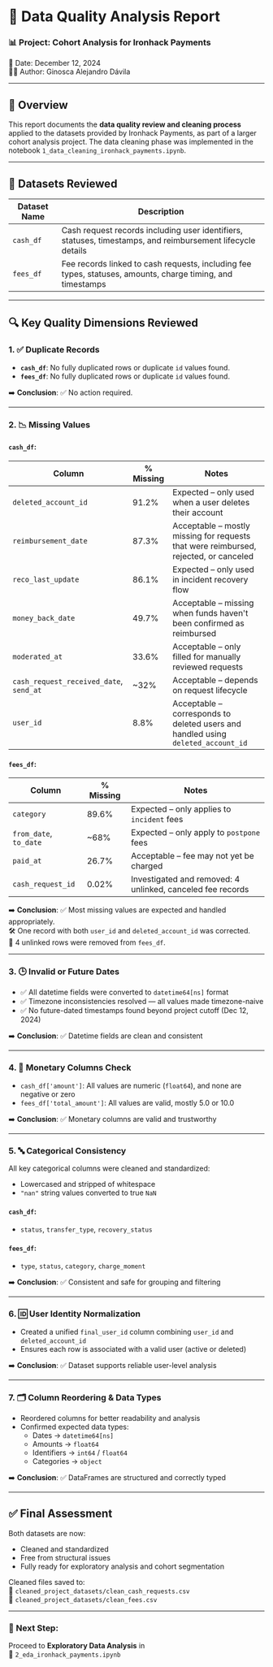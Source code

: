 
# 🧼 Data Quality Analysis Report  
### 📊 Project: Cohort Analysis for Ironhack Payments  
📅 Date: December 12, 2024  
👩‍💻 Author: Ginosca Alejandro Dávila  

---

## 📌 Overview

This report documents the **data quality review and cleaning process** applied to the datasets provided by Ironhack Payments, as part of a larger cohort analysis project. The data cleaning phase was implemented in the notebook `1_data_cleaning_ironhack_payments.ipynb`.

---

## 📂 Datasets Reviewed

| Dataset Name | Description |
|--------------|-------------|
| `cash_df`    | Cash request records including user identifiers, statuses, timestamps, and reimbursement lifecycle details |
| `fees_df`    | Fee records linked to cash requests, including fee types, statuses, amounts, charge timing, and timestamps |

---

## 🔍 Key Quality Dimensions Reviewed

### 1. ✅ **Duplicate Records**
- **`cash_df`**: No fully duplicated rows or duplicate `id` values found.
- **`fees_df`**: No fully duplicated rows or duplicate `id` values found.

➡️ **Conclusion**: ✅ No action required.

---

### 2. 📉 **Missing Values**

#### `cash_df`:

| Column                    | % Missing | Notes |
|---------------------------|-----------|-------|
| `deleted_account_id`      | 91.2%     | Expected – only used when a user deletes their account |
| `reimbursement_date`      | 87.3%     | Acceptable – mostly missing for requests that were reimbursed, rejected, or canceled |
| `reco_last_update`        | 86.1%     | Expected – only used in incident recovery flow |
| `money_back_date`         | 49.7%     | Acceptable – missing when funds haven't been confirmed as reimbursed |
| `moderated_at`            | 33.6%     | Acceptable – only filled for manually reviewed requests |
| `cash_request_received_date`, `send_at` | ~32% | Acceptable – depends on request lifecycle |
| `user_id`                 | 8.8%      | Acceptable – corresponds to deleted users and handled using `deleted_account_id` |

#### `fees_df`:

| Column         | % Missing | Notes |
|----------------|-----------|-------|
| `category`     | 89.6%     | Expected – only applies to `incident` fees |
| `from_date`, `to_date` | ~68% | Expected – only apply to `postpone` fees |
| `paid_at`      | 26.7%     | Acceptable – fee may not yet be charged |
| `cash_request_id` | 0.02% | Investigated and removed: 4 unlinked, canceled fee records |

➡️ **Conclusion**: ✅ Most missing values are expected and handled appropriately.  
🛠️ One record with both `user_id` and `deleted_account_id` was corrected.  
🧹 4 unlinked rows were removed from `fees_df`.

---

### 3. 🕒 **Invalid or Future Dates**

- ✅ All datetime fields were converted to `datetime64[ns]` format
- ✅ Timezone inconsistencies resolved — all values made timezone-naive
- ✅ No future-dated timestamps found beyond project cutoff (Dec 12, 2024)

➡️ **Conclusion**: ✅ Datetime fields are clean and consistent

---

### 4. 🧮 **Monetary Columns Check**

- `cash_df['amount']`: All values are numeric (`float64`), and none are negative or zero
- `fees_df['total_amount']`: All values are valid, mostly 5.0 or 10.0

➡️ **Conclusion**: ✅ Monetary columns are valid and trustworthy

---

### 5. 🔤 **Categorical Consistency**

All key categorical columns were cleaned and standardized:
- Lowercased and stripped of whitespace
- `"nan"` string values converted to true `NaN`

#### `cash_df`:
- `status`, `transfer_type`, `recovery_status`

#### `fees_df`:
- `type`, `status`, `category`, `charge_moment`

➡️ **Conclusion**: ✅ Consistent and safe for grouping and filtering

---

### 6. 🆔 **User Identity Normalization**

- Created a unified `final_user_id` column combining `user_id` and `deleted_account_id`
- Ensures each row is associated with a valid user (active or deleted)

➡️ **Conclusion**: ✅ Dataset supports reliable user-level analysis

---

### 7. 🗂️ **Column Reordering & Data Types**

- Reordered columns for better readability and analysis
- Confirmed expected data types:
  - Dates → `datetime64[ns]`
  - Amounts → `float64`
  - Identifiers → `int64` / `float64`
  - Categories → `object`

➡️ **Conclusion**: ✅ DataFrames are structured and correctly typed

---

## ✅ Final Assessment

Both datasets are now:
- Cleaned and standardized  
- Free from structural issues  
- Fully ready for exploratory analysis and cohort segmentation

Cleaned files saved to:  
📁 `cleaned_project_datasets/clean_cash_requests.csv`  
📁 `cleaned_project_datasets/clean_fees.csv`

---

### 📌 Next Step:
Proceed to **Exploratory Data Analysis** in  
📓 `2_eda_ironhack_payments.ipynb`

